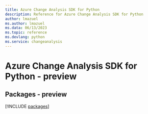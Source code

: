 ```yaml
---
title: Azure Change Analysis SDK for Python
description: Reference for Azure Change Analysis SDK for Python
author: lmazuel
ms.author: lmazuel
ms.data: 06/13/2023
ms.topic: reference
ms.devlang: python
ms.service: changeanalysis
---
```

# Azure Change Analysis SDK for Python - preview
## Packages - preview
[!INCLUDE [packages](change-analysis-index.md)]